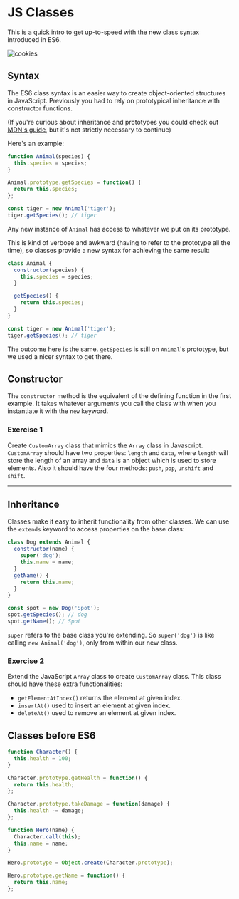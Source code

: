 # JS Classes

This is a quick intro to get up-to-speed with the new class syntax introduced in ES6.

![cookies](https://lh3.googleusercontent.com/drive-viewer/AJc5JmTsPGQWzk2bfQUZ57if1gJ8gpsVOY5L0qZCT5IZq37Q3tjWesQ4bk2uBVeZ1frcHIGl4zoWRjY=w2560-h1296)

## Syntax

The ES6 class syntax is an easier way to create object-oriented structures in JavaScript. Previously you had to rely on prototypical inheritance with constructor functions.

(If you're curious about inheritance and prototypes you could check out [MDN's guide](https://developer.mozilla.org/en-US/docs/Web/JavaScript/Inheritance_and_the_prototype_chain), but it's not strictly necessary to continue)

Here's an example:

```js
function Animal(species) {
  this.species = species;
}

Animal.prototype.getSpecies = function() {
  return this.species;
};

const tiger = new Animal('tiger');
tiger.getSpecies(); // tiger
```

Any new instance of `Animal` has access to whatever we put on its prototype.

This is kind of verbose and awkward (having to refer to the prototype all the time), so classes provide a new syntax for achieving the same result:

```js
class Animal {
  constructor(species) {
    this.species = species;
  }

  getSpecies() {
    return this.species;
  }
}

const tiger = new Animal('tiger');
tiger.getSpecies(); // tiger
```

The outcome here is the same. `getSpecies` is still on `Animal`'s prototype, but we used a nicer syntax to get there.

## Constructor

The `constructor` method is the equivalent of the defining function in the first example. It takes whatever arguments you call the class with when you instantiate it with the `new` keyword.

### Exercise 1

Create `CustomArray` class that mimics the `Array` class in Javascript. `CustomArray` should have two properties: `length` and `data`, where `length` will store the length of an array and `data` is an object which is used to store elements. Also it should have the four methods: `push`, `pop`, `unshift` and `shift`.

----
## Inheritance

Classes make it easy to inherit functionality from other classes. We can use the `extends` keyword to access properties on the base class:

```js
class Dog extends Animal {
  constructor(name) {
    super('dog');
    this.name = name;
  }
  getName() {
    return this.name;
  }
}

const spot = new Dog('Spot');
spot.getSpecies(); // dog
spot.getName(); // Spot
```

`super` refers to the base class you're extending. So `super('dog')` is like calling `new Animal('dog')`, only from within our new class.

### Exercise 2

Extend the JavaScript `Array` class to create `CustomArray` class. This class should have these extra functionalities:

- `getElementAtIndex()` returns the element at given index.
- `insertAt()` used to insert an element at given index.
- `deleteAt()`  used to remove an element at given index.

## Classes before ES6

```js
function Character() {
  this.health = 100;
}

Character.prototype.getHealth = function() {
  return this.health;
};

Character.prototype.takeDamage = function(damage) {
  this.health -= damage;
};

function Hero(name) {
  Character.call(this);
  this.name = name;
}

Hero.prototype = Object.create(Character.prototype);

Hero.prototype.getName = function() {
  return this.name;
};
```
